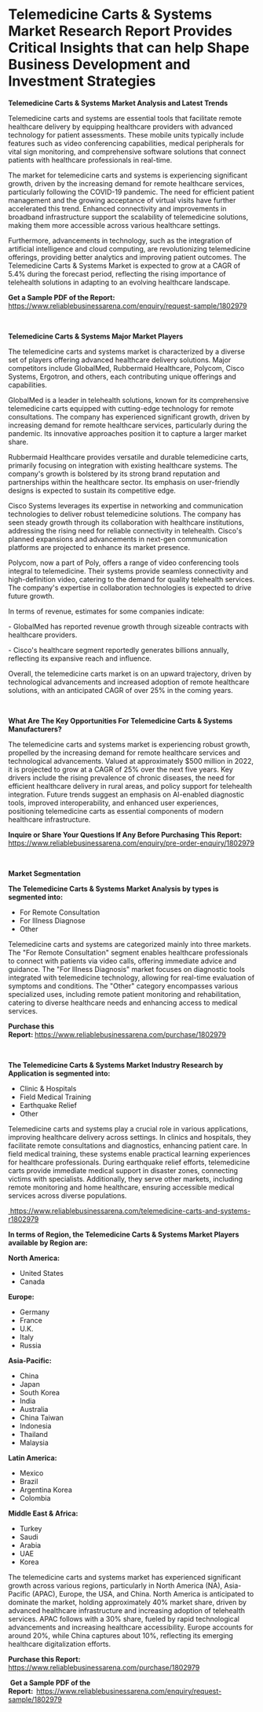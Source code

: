 <p><h1>Telemedicine Carts & Systems Market Research Report Provides Critical Insights that can help Shape Business Development and Investment Strategies</h1></p><p><strong>Telemedicine Carts & Systems Market Analysis and Latest Trends</strong></p>
<p><p>Telemedicine carts and systems are essential tools that facilitate remote healthcare delivery by equipping healthcare providers with advanced technology for patient assessments. These mobile units typically include features such as video conferencing capabilities, medical peripherals for vital sign monitoring, and comprehensive software solutions that connect patients with healthcare professionals in real-time. </p><p>The market for telemedicine carts and systems is experiencing significant growth, driven by the increasing demand for remote healthcare services, particularly following the COVID-19 pandemic. The need for efficient patient management and the growing acceptance of virtual visits have further accelerated this trend. Enhanced connectivity and improvements in broadband infrastructure support the scalability of telemedicine solutions, making them more accessible across various healthcare settings. </p><p>Furthermore, advancements in technology, such as the integration of artificial intelligence and cloud computing, are revolutionizing telemedicine offerings, providing better analytics and improving patient outcomes. The Telemedicine Carts & Systems Market is expected to grow at a CAGR of 5.4% during the forecast period, reflecting the rising importance of telehealth solutions in adapting to an evolving healthcare landscape.</p></p>
<p><strong>Get a Sample PDF of the Report:&nbsp;</strong> <a href="https://www.reliablebusinessarena.com/enquiry/request-sample/1802979?utm_campaign=3024&utm_medium=2&utm_source=Github&utm_content=ia&utm_term=13042025&utm_id=telemedicine-carts-systems">https://www.reliablebusinessarena.com/enquiry/request-sample/1802979</a></p>
<p>&nbsp;</p>
<p><strong>Telemedicine Carts & Systems Major Market Players</strong></p>
<p><p>The telemedicine carts and systems market is characterized by a diverse set of players offering advanced healthcare delivery solutions. Major competitors include GlobalMed, Rubbermaid Healthcare, Polycom, Cisco Systems, Ergotron, and others, each contributing unique offerings and capabilities.</p><p>GlobalMed is a leader in telehealth solutions, known for its comprehensive telemedicine carts equipped with cutting-edge technology for remote consultations. The company has experienced significant growth, driven by increasing demand for remote healthcare services, particularly during the pandemic. Its innovative approaches position it to capture a larger market share.</p><p>Rubbermaid Healthcare provides versatile and durable telemedicine carts, primarily focusing on integration with existing healthcare systems. The company's growth is bolstered by its strong brand reputation and partnerships within the healthcare sector. Its emphasis on user-friendly designs is expected to sustain its competitive edge.</p><p>Cisco Systems leverages its expertise in networking and communication technologies to deliver robust telemedicine solutions. The company has seen steady growth through its collaboration with healthcare institutions, addressing the rising need for reliable connectivity in telehealth. Cisco's planned expansions and advancements in next-gen communication platforms are projected to enhance its market presence.</p><p>Polycom, now a part of Poly, offers a range of video conferencing tools integral to telemedicine. Their systems provide seamless connectivity and high-definition video, catering to the demand for quality telehealth services. The company's expertise in collaboration technologies is expected to drive future growth.</p><p>In terms of revenue, estimates for some companies indicate:</p><p>- GlobalMed has reported revenue growth through sizeable contracts with healthcare providers.</p><p>- Cisco's healthcare segment reportedly generates billions annually, reflecting its expansive reach and influence.</p><p>Overall, the telemedicine carts market is on an upward trajectory, driven by technological advancements and increased adoption of remote healthcare solutions, with an anticipated CAGR of over 25% in the coming years.</p></p>
<p>&nbsp;</p>
<p><strong>What Are The Key Opportunities For Telemedicine Carts & Systems Manufacturers?</strong></p>
<p><p>The telemedicine carts and systems market is experiencing robust growth, propelled by the increasing demand for remote healthcare services and technological advancements. Valued at approximately $500 million in 2022, it is projected to grow at a CAGR of 25% over the next five years. Key drivers include the rising prevalence of chronic diseases, the need for efficient healthcare delivery in rural areas, and policy support for telehealth integration. Future trends suggest an emphasis on AI-enabled diagnostic tools, improved interoperability, and enhanced user experiences, positioning telemedicine carts as essential components of modern healthcare infrastructure.</p></p>
<p><strong>Inquire or Share Your Questions If Any Before Purchasing This Report:</strong> <a href="https://www.reliablebusinessarena.com/enquiry/pre-order-enquiry/1802979?utm_campaign=3024&utm_medium=2&utm_source=Github&utm_content=ia&utm_term=13042025&utm_id=telemedicine-carts-systems">https://www.reliablebusinessarena.com/enquiry/pre-order-enquiry/1802979</a></p>
<p>&nbsp;</p>
<p><strong>Market Segmentation</strong></p>
<p><strong>The Telemedicine Carts & Systems Market Analysis by types is segmented into:</strong></p>
<p><ul><li>For Remote Consultation</li><li>For Illness Diagnose</li><li>Other</li></ul></p>
<p><p>Telemedicine carts and systems are categorized mainly into three markets. The "For Remote Consultation" segment enables healthcare professionals to connect with patients via video calls, offering immediate advice and guidance. The "For Illness Diagnosis" market focuses on diagnostic tools integrated with telemedicine technology, allowing for real-time evaluation of symptoms and conditions. The "Other" category encompasses various specialized uses, including remote patient monitoring and rehabilitation, catering to diverse healthcare needs and enhancing access to medical services.</p></p>
<p><strong>Purchase this Report:&nbsp;</strong><a href="https://www.reliablebusinessarena.com/purchase/1802979?utm_campaign=3024&utm_medium=2&utm_source=Github&utm_content=ia&utm_term=13042025&utm_id=telemedicine-carts-systems">https://www.reliablebusinessarena.com/purchase/1802979</a></p>
<p>&nbsp;</p>
<p><strong>The Telemedicine Carts & Systems Market Industry Research by Application is segmented into:</strong></p>
<p><ul><li>Clinic & Hospitals</li><li>Field Medical Training</li><li>Earthquake Relief</li><li>Other</li></ul></p>
<p><p>Telemedicine carts and systems play a crucial role in various applications, improving healthcare delivery across settings. In clinics and hospitals, they facilitate remote consultations and diagnostics, enhancing patient care. In field medical training, these systems enable practical learning experiences for healthcare professionals. During earthquake relief efforts, telemedicine carts provide immediate medical support in disaster zones, connecting victims with specialists. Additionally, they serve other markets, including remote monitoring and home healthcare, ensuring accessible medical services across diverse populations.</p></p>
<p><a href="https://www.reliablebusinessarena.com/telemedicine-carts-and-systems-r1802979?utm_campaign=3024&utm_medium=2&utm_source=Github&utm_content=ia&utm_term=13042025&utm_id=telemedicine-carts-systems">&nbsp;https://www.reliablebusinessarena.com/telemedicine-carts-and-systems-r1802979</a></p>
<p><strong>In terms of Region, the Telemedicine Carts & Systems Market Players available by Region are:</strong></p>
<p>
    <p> <strong> North America: </strong>
        <ul>
            <li>United States</li>
            <li>Canada</li>
        </ul>
        </p> 
    <p> <strong> Europe: </strong>
        <ul>
            <li>Germany</li>
            <li>France</li>
            <li>U.K.</li>
            <li>Italy</li>
            <li>Russia</li>
        </ul>
        </p> 
    <p> <strong> Asia-Pacific: </strong>
        <ul>
            <li>China</li>
            <li>Japan</li>
            <li>South Korea</li>
            <li>India</li>
            <li>Australia</li>
            <li>China Taiwan</li>
            <li>Indonesia</li>
            <li>Thailand</li>
            <li>Malaysia</li>
        </ul>
        </p> 
    <p> <strong> Latin America: </strong>
        <ul>
            <li>Mexico</li>
            <li>Brazil</li>
            <li>Argentina Korea</li>
            <li>Colombia</li>
        </ul>
        </p> 
    <p> <strong> Middle East & Africa: </strong>
        <ul>
            <li>Turkey</li>
            <li>Saudi</li>
            <li>Arabia</li>
            <li>UAE</li>
            <li>Korea</li>
        </ul>
    </p>
    </p>
<p><p>The telemedicine carts and systems market has experienced significant growth across various regions, particularly in North America (NA), Asia-Pacific (APAC), Europe, the USA, and China. North America is anticipated to dominate the market, holding approximately 40% market share, driven by advanced healthcare infrastructure and increasing adoption of telehealth services. APAC follows with a 30% share, fueled by rapid technological advancements and increasing healthcare accessibility. Europe accounts for around 20%, while China captures about 10%, reflecting its emerging healthcare digitalization efforts.</p></p>
<p><strong>Purchase this Report: </strong><a href="https://www.reliablebusinessarena.com/purchase/1802979?utm_campaign=3024&utm_medium=2&utm_source=Github&utm_content=ia&utm_term=13042025&utm_id=telemedicine-carts-systems">https://www.reliablebusinessarena.com/purchase/1802979</a></p>
<p>&nbsp;<strong>Get a Sample PDF of the Report:&nbsp;&nbsp;</strong><a href="https://www.reliablebusinessarena.com/enquiry/request-sample/1802979?utm_campaign=3024&utm_medium=2&utm_source=Github&utm_content=ia&utm_term=13042025&utm_id=telemedicine-carts-systems">https://www.reliablebusinessarena.com/enquiry/request-sample/1802979</a></p>
<p><strong></strong></p>
<p><p></p><p></p><p></p></p>